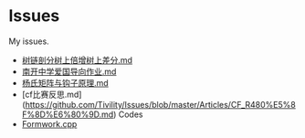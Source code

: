# Issues
My issues.
* [树链剖分树上倍增树上差分.md](https://github.com/Tivility/Issues/blob/master/Articles/%E6%A0%91%E9%93%BE%E5%89%96%E5%88%86%E6%A0%91%E4%B8%8A%E5%80%8D%E5%A2%9E%E6%A0%91%E4%B8%8A%E5%B7%AE%E5%88%86.md)
* [南开中学爱国导向作业.md](https://github.com/Tivility/Issues/blob/master/Articles/%E7%88%B1%E5%9B%BD%E5%BF%85%E5%85%88%E5%90%88%E7%BE%A4.md)
* [杨氏矩阵与钩子原理.md](https://github.com/Tivility/Issues/blob/master/Articles/%E6%9D%A8%E6%B0%8F%E7%9F%A9%E9%98%B5%E4%B8%8E%E9%92%A9%E5%AD%90%E5%AE%9A%E7%90%86.md)
* [cf比赛反思.md] (https://github.com/Tivility/Issues/blob/master/Articles/CF_R480%E5%8F%8D%E6%80%9D.md)
Codes
* [Formwork.cpp](https://github.com/Tivility/Issues/blob/master/Codes/formwork_tif.cpp)
